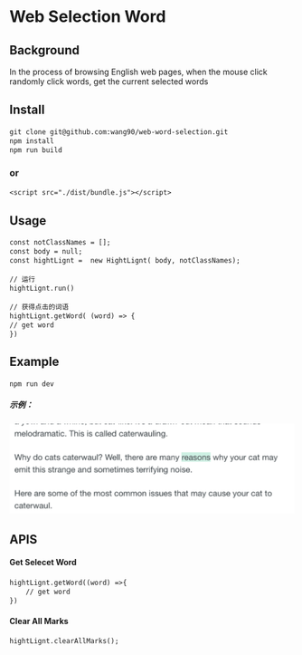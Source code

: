 # Web Selection Word

## Background
In the process of browsing English web pages, when the mouse click randomly click words, get the current selected words

## 

## Install
``````
git clone git@github.com:wang90/web-word-selection.git
npm install
npm run build
``````
### or
`````
<script src="./dist/bundle.js"></script>
````` 

## Usage
`````
const notClassNames = [];
const body = null;
const hightLignt =  new HightLignt( body, notClassNames);

// 运行
hightLignt.run()

// 获得点击的词语
hightLignt.getWord( (word) => {
// get word
})
`````

## Example
`````
npm run dev
`````
##### 示例：

![example-w150](./images/readme-01.png)

## APIS

#### Get Selecet Word
`````
hightLignt.getWord((word) =>{
    // get word
})
`````
#### Clear All Marks 
`````
hightLignt.clearAllMarks();
`````